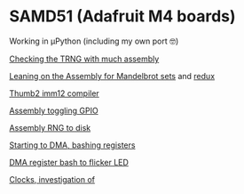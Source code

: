 # SAMD51 (Adafruit M4 boards)

Working in µPython (including my own port 🤓)

[Checking the TRNG with much assembly](./2023/03/2023-03-27.md)

[Leaning on the Assembly for Mandelbrot sets](./2023/04/2023-04-01.md) and [redux](./2023/04/2023-04-03-a.md)

[Thumb2 imm12 compiler](./2023/04/2023-04-01-a.md)

[Assembly toggling GPIO](./2023/04/2023-04-03.md)

[Assembly RNG to disk](./2023/04/2023-04-04.md)

[Starting to DMA, bashing registers](./2023/04/2023-04-06.md)

[DMA register bash to flicker LED](./2023/04/2023-04-07.md)

[Clocks, investigation of](./2023/04/2023-04-15.md)

